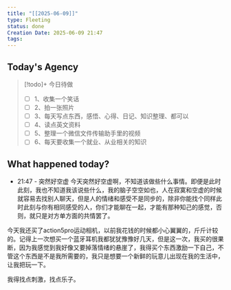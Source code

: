 ```yaml
---
title: "[[2025-06-09]]"
type: Fleeting
status: done
Creation Date: 2025-06-09 21:47
tags:
---
```

## Today's Agency
> [!todo]+ 今日待做
> - [ ] 1、收集一个笑话
> - [ ] 2、拍一张照片
> - [ ] 3、每天写点东西，感悟、心得、日记、知识整理、都可以
> - [ ] 4、读点英文资料
> - [ ] 5、整理一个微信文件传输助手里的视频
> - [ ] 6、每天要收集一个就业、从业相关的知识

## What happened today?
- 21:47 - 突然好空虚
今天突然好空虚啊，不知道该做些什么事情。即便是此时此刻，我也不知道我该说些什么，我的脑子空空如也，人在寂寞和空虚的时候就容易去找别人聊天，但是人的情绪和感受不是同步的，除非你能找个同样此时此刻与你有相同感受的人，你们才能聊在一起，才能有那种知己的感觉，否则，就只是对方单方面的共情罢了。

今天我还买了action5pro运动相机，以前我花钱的时候都小心翼翼的，斤斤计较的。记得上一次想买一个蓝牙耳机我都犹犹豫豫好几天，但是这一次，我买的很果断，因为我感觉到我好像又要掉落情绪的悬崖了，我得买个东西激励一下自己，不管这个东西是不是我所需要的，我只是想要一个新鲜的玩意儿出现在我的生活中，让我把玩一下。

我得找点刺激，找点乐子。